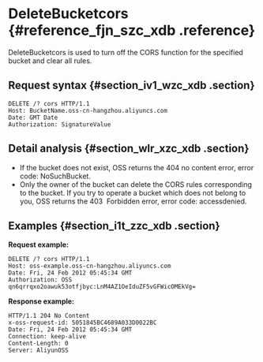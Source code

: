 # DeleteBucketcors {#reference_fjn_szc_xdb .reference}

DeleteBucketcors is used to turn off the CORS function for the specified bucket and clear all rules.

## Request syntax {#section_iv1_wzc_xdb .section}

```
DELETE /? cors HTTP/1.1
Host: BucketName.oss-cn-hangzhou.aliyuncs.com
Date: GMT Date
Authorization: SignatureValue
```

## Detail analysis {#section_wlr_xzc_xdb .section}

-   If the bucket does not exist, OSS returns the 404 no content error, error code: NoSuchBucket.
-   Only the owner of the bucket can delete the CORS rules corresponding to the bucket. If you try to operate a bucket which does not belong to you, OSS returns the 403  Forbidden error, error code: accessdenied.

## Examples {#section_i1t_zzc_xdb .section}

**Request example:**

```
DELETE /? cors HTTP/1.1
Host: oss-example.oss-cn-hangzhou.aliyuncs.com  
Date: Fri, 24 Feb 2012 05:45:34 GMT  
Authorization: OSS qn6qrrqxo2oawuk53otfjbyc:LnM4AZ1OeIduZF5vGFWicOMEkVg=
```

**Response example:**

```
HTTP/1.1 204 No Content 
x-oss-request-id: 5051845BC4689A033D0022BC
Date: Fri, 24 Feb 2012 05:45:34 GMT
Connection: keep-alive
Content-Length: 0  
Server: AliyunOSS
```

